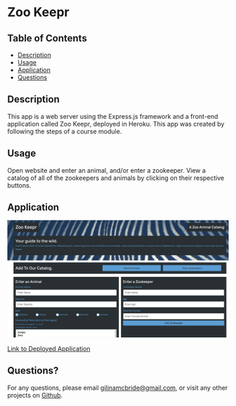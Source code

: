 # Zoo Keepr

## Table of Contents

- [Description](#description)
- [Usage](#usage)
- [Application](#application)
- [Questions](#questions)

## Description

This app is a web server using the Express.js framework and a front-end application called Zoo Keepr, deployed in Heroku. This app was created by following the steps of a course module.

## Usage

Open website and enter an animal, and/or enter a zookeeper. View a catalog of all of the zookeepers and animals by clicking on their respective buttons.

## Application

![screenshot](./assets/images/screenshot.png)

[Link to Deployed Application](https://module11-zookeepr.herokuapp.com/)

## Questions?

For any questions, please email gilinamcbride@gmail.com, or visit any other projects on [Github](github.com/gilinamcbride).

